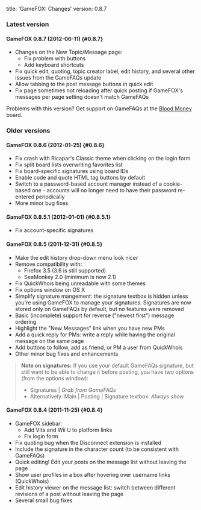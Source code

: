 title: 'GameFOX: Changes'
version: 0.8.7

### Latest version

#### GameFOX 0.8.7 (2012-06-11) {#0.8.7}

* Changes on the New Topic/Message page:
    - Fix problem with buttons
    - Add keyboard shortcuts
* Fix quick edit, quoting, topic creator label, edit history, and several other
  issues from the GameFAQs update
* Allow tabbing to the post message buttons in quick edit
* Fix page sometimes not reloading after quick posting if GameFOX's messages
  per page setting doesn't match GameFAQs

Problems with this version? Get support on GameFAQs at the
[Blood Money](http://www.gamefaqs.com/boards/565885-blood-money) board.

### Older versions

#### GameFOX 0.8.6 (2012-01-25) {#0.8.6}

* Fix crash with Ricapar's Classic theme when clicking on the login form
* Fix split board lists overwriting favorites list
* Fix board-specific signatures using board IDs
* Enable code and quote HTML tag buttons by default
* Switch to a password-based account manager instead of a cookie-based one -
  accounts will no longer need to have their password re-entered periodically
* More minor bug fixes

#### GameFOX 0.8.5.1 (2012-01-01) {#0.8.5.1}

* Fix account-specific signatures

#### GameFOX 0.8.5 (2011-12-31) {#0.8.5}

* Make the edit history drop-down menu look nicer
* Remove compatibility with:
    * Firefox 3.5 (3.6 is still supported)
    * SeaMonkey 2.0 (minimum is now 2.1)
* Fix QuickWhois being unreadable with some themes
* Fix options window on OS X
* Simplify signature mangement: the signature textbox is hidden unless you're
  using GameFOX to manage your signatures. Signatures are now stored only on
  GameFAQs by default, but no features were removed
* Basic (incomplete) support for reverse ("newest first") message ordering
* Highlight the "New Messages" link when you have new PMs
* Add a quick reply for PMs: write a reply while having the original message on
  the same page
* Add buttons to follow, add as friend, or PM a user from QuickWhois
* Other minor bug fixes and enhancements

> **Note on signatures:** If you use your default GameFAQs signature, but still
> want to be able to change it before posting, you have two options (from the
> options window):
>
> * Signatures | *Grab from GameFAQs*
> * Alternatively: Main | Posting | Signature textbox: *Always show*

#### GameFOX 0.8.4 (2011-11-25) {#0.8.4}

* GameFOX sidebar:
    * Add Vita and Wii U to platform links
    * Fix login form
* Fix quoting bug when the Disconnect extension is installed
* Include the signature in the character count (to be consistent with GameFAQs)
* Quick editing! Edit your posts on the message list without leaving the page
* Show user profiles in a box after hovering over username links (QuickWhois)
* Edit history viewer on the message list: switch between different revisions of
  a post without leaving the page
* Several small bug fixes
